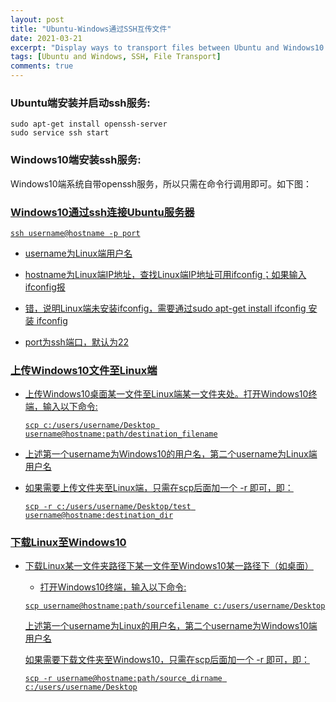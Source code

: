 ```yaml
---
layout: post
title: "Ubuntu-Windows通过SSH互传文件"
date: 2021-03-21
excerpt: "Display ways to transport files between Ubuntu and Windows10 using SSH"
tags: [Ubuntu and Windows, SSH, File Transport]
comments: true
---
```



### ​​Ubuntu端安装并启动ssh服务:

~~~
sudo apt-get install openssh-server
sudo service ssh start
~~~

### Windows10端安装ssh服务:

Windows10端系统自带openssh服务，所以只需在命令行调用即可。如下图：
<figure>
    <a href="http://blog.askadc.com/wp-content/uploads/2020/04/check-openssh.jpg"</a>
</figure>

### Windows10通过ssh连接Ubuntu服务器
    
~~~
ssh username@hostname -p port
~~~

- username为Linux端用户名

- hostname为Linux端IP地址，查找Linux端IP地址可用ifconfig；如果输入ifconfig报
- 错，说明Linux端未安装ifconfig，需要通过sudo apt-get install ifconfig 安装 ifconfig
- port为ssh端口，默认为22

### 上传Windows10文件至Linux端

- 上传Windows10桌面某一文件至Linux端某一文件夹处。打开Windows10终端，输入以下命令:

  ~~~
  scp c:/users/username/Desktop username@hostname:path/destination_filename
  ~~~

- 上述第一个username为Windows10的用户名，第二个username为Linux端用户名
  
- 如果需要上传文件夹至Linux端，只需在scp后面加一个 -r 即可，即：
  
  ~~~      
  scp -r c:/users/username/Desktop/test username@hostname:destination_dir
  ~~~

### 下载Linux至Windows10

- 下载Linux某一文件夹路径下某一文件至Windows10某一路径下（如桌面）

   - 打开Windows10终端，输入以下命令:
    
    ~~~    
    scp username@hostname:path/sourcefilename c:/users/username/Desktop
    ~~~  
    
    上述第一个username为Linux的用户名，第二个username为Windows10端用户名
  
    如果需要下载文件夹至Windows10，只需在scp后面加一个 -r 即可，即：

    ~~~
    scp -r username@hostname:path/source_dirname c:/users/username/Desktop
    ~~~
